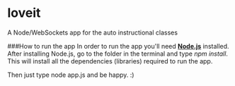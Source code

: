 loveit
======

A Node/WebSockets app for the auto instructional classes 

###How to run the app
In order to run the app you'll need [**Node.js**](http://nodejs.org/) installed.
After installing Node.js, go to the folder in the terminal and type *npm install*. This will install all the dependencies (libraries) required to run the app.

Then just type node app.js and be happy. :)

